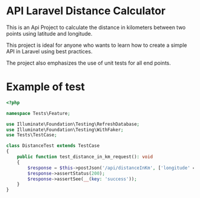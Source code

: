 # API Laravel Distance Calculator
This is an Api Project to calculate the distance in kilometers between two points using latitude and longitude.

This project is ideal for anyone who wants to learn how to create a simple API in Laravel using best practices.

The project also emphasizes the use of unit tests for all end points.

# Example of test
```php
<?php

namespace Tests\Feature;

use Illuminate\Foundation\Testing\RefreshDatabase;
use Illuminate\Foundation\Testing\WithFaker;
use Tests\TestCase;

class DistanceTest extends TestCase
{
    public function test_distance_in_km_request(): void
    {
        $response = $this->postJson('/api/distanceInKm', ['longitude' => 123, 'latitude' => 456]);
        $response->assertStatus(200);
        $response->assertSee(__(key: 'success'));
    }
}
```
